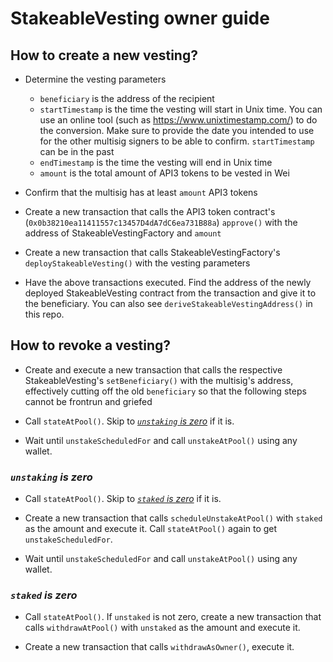# StakeableVesting owner guide

## How to create a new vesting?

- Determine the vesting parameters

  - `beneficiary` is the address of the recipient
  - `startTimestamp` is the time the vesting will start in Unix time.
    You can use an online tool (such as https://www.unixtimestamp.com/) to do the conversion.
    Make sure to provide the date you intended to use for the other multisig signers to be able to confirm.
    `startTimestamp` can be in the past
  - `endTimestamp` is the time the vesting will end in Unix time
  - `amount` is the total amount of API3 tokens to be vested in Wei

- Confirm that the multisig has at least `amount` API3 tokens

- Create a new transaction that calls the API3 token contract's (`0x0b38210ea11411557c13457D4dA7dC6ea731B88a`) `approve()` with the address of StakeableVestingFactory and `amount`

- Create a new transaction that calls StakeableVestingFactory's `deployStakeableVesting()` with the vesting parameters

- Have the above transactions executed.
  Find the address of the newly deployed StakeableVesting contract from the transaction and give it to the beneficiary.
  You can also see `deriveStakeableVestingAddress()` in this repo.

## How to revoke a vesting?

- Create and execute a new transaction that calls the respective StakeableVesting's `setBeneficiary()` with the multisig's address, effectively cutting off the old `beneficiary` so that the following steps cannot be frontrun and griefed

- Call `stateAtPool()`.
  Skip to [_`unstaking` is zero_](#unstaking-is-zero) if it is.

- Wait until `unstakeScheduledFor` and call `unstakeAtPool()` using any wallet.

### _`unstaking` is zero_

- Call `stateAtPool()`.
  Skip to [_`staked` is zero_](#staked-is-zero) if it is.

- Create a new transaction that calls `scheduleUnstakeAtPool()` with `staked` as the amount and execute it.
  Call `stateAtPool()` again to get `unstakeScheduledFor`.

- Wait until `unstakeScheduledFor` and call `unstakeAtPool()` using any wallet.

### _`staked` is zero_

- Call `stateAtPool()`.
  If `unstaked` is not zero, create a new transaction that calls `withdrawAtPool()` with `unstaked` as the amount and execute it.

- Create a new transaction that calls `withdrawAsOwner()`, execute it.
